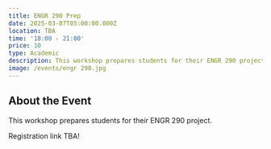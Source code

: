 ```yaml
---
title: ENGR 290 Prep
date: 2025-03-07T05:00:00.000Z
location: TBA
time: '18:00 - 21:00'
price: 10
type: Academic
description: This workshop prepares students for their ENGR 290 project.
image: /events/engr 290.jpg
---
```


## About the Event

This workshop prepares students for their ENGR 290 project.

Registration link TBA!

